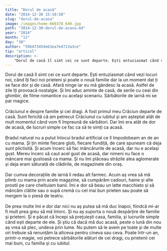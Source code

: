```yaml
---
title: "Dorul de acasă"
date: "2014-12-30 15:10:58"
slug: "dorul-de-acasa"
image: /images/home-660378_640.jpg
path: "2014-12-30-dorul-de-acasa.md"
year: "2014"
month: "12"
day: "30"
author: "59b473454e63ea7e4713a3ce"
tip: "articol"
description: >-
    "Dorul de casă îl simt cei ce sunt departe. Ești entuziasmat când vezi locuri noi, când îți faci noi prieteni și poate o nouă familie dar la un moment dat ți se face dor și de casă. Afară ninge iar eu "
---
```

<div class="kg-card-markdown"><p>Dorul de casă îl simt cei ce sunt departe. Ești entuziasmat când vezi locuri noi, când îți faci noi prieteni și poate o nouă familie dar la un moment dat ți se face dor și de casă. Afară ninge iar eu mă gândesc la acasă. Astfel de zile îți provoacă nostalgie. Și îmi aduc aminte de casă, de serile cu ceai din ghimbir, de filme romantice cu același scenariu. Sărbătorile de iarnă mi se par magice.<br /><br />
Crăciunul e despre familie și cei dragi. A fost primul meu Crăciun departe de casă. Sunt fericită că am petrecut Crăciunul cu iubitul și am așteptat atât de mult momentul când vom fi împreună de sărbători. Dar îmi era atât de dor de acasă, de lucruri simple ce fac ca să te simți ca acasă.<br /><br />
Bradul natural nu a putut înlocui bradul artificial ce îl împodobeam an de an cu mama. Și țin minte fiecare glob, fiecare fundiță, de care spuneam că deja sunt plictisită. Și acum încerc să fac mâncărurile de acasă, dar nu e același gust. Mereu încerc să caut acel gust de acasă, dar nimeni nu face o mâncare mai gustoasă ca mama. Și nu îmi plăceau străzile alea aglomerate și deja eram săturată de clădirile, de magazinele din oraș.<br /><br />
Dar cumva decorațiile de iarnă îi redau alt farmec. Acum aș vrea să mă plimb cu mama prin acele magazine, să cumpărăm cadouri, haine și alte prostii pe care cheltuiam banii. Îmi e dor să beau un latte macchiato și să mâncăm clătite sau o supă cremă cu cel mai bun prieten sau poate să mergem la o piesă de teatru.<br /><br />
De prea multe îmi e dor dar nici nu aș putea să mă duc înapoi, fiindcă mi-ar fi mult prea greu să mă întorc. Și nu aș suporta o nouă despărțire de familie și prieteni. Și e păcat că începi să prețuiești casa, familia, și lucrurile simple când ești departe de ele. Și știu că dacă mă duc acasă, peste o lună din nou aș vrea să plec, undeva prin lume. Nu putem să le avem pe toate și de multe ori trebuie să renunțăm la altceva pentru cineva sau ceva. Poate într-un an, printr-o magie, voi petrece sărbătorile alături de cei dragi, cu prietenii cei mai buni, cu familia și cu iubitul. </p>
</div>
    